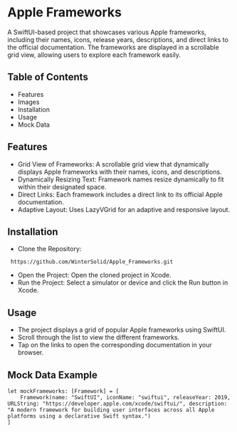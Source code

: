 # Apple Frameworks

A SwiftUI-based project that showcases various Apple frameworks, including their names, icons, release years, descriptions, and direct links to the official documentation. The frameworks are displayed in a scrollable grid view, allowing users to explore each framework easily.

## Table of Contents
- Features
- Images
- Installation
- Usage
- Mock Data

## Features
- Grid View of Frameworks: A scrollable grid view that dynamically displays Apple frameworks with their names, icons, and descriptions.
- Dynamically Resizing Text: Framework names resize dynamically to fit within their designated space.
- Direct Links: Each framework includes a direct link to its official Apple documentation.
- Adaptive Layout: Uses LazyVGrid for an adaptive and responsive layout.

## Installation
- Clone the Repository:
```[
 https://github.com/WinterSolid/Apple_Frameworks.git
```
- Open the Project: Open the cloned project in Xcode.
- Run the Project: Select a simulator or device and click the Run button in Xcode.

## Usage
- The project displays a grid of popular Apple frameworks using SwiftUI.
- Scroll through the list to view the different frameworks.
- Tap on the links to open the corresponding documentation in your browser.
## Mock Data Example
```
let mockFrameworks: [Framework] = [
    Framework(name: "SwiftUI", iconName: "swiftui", releaseYear: 2019, URLString: "https://developer.apple.com/xcode/swiftui/", description: "A modern framework for building user interfaces across all Apple platforms using a declarative Swift syntax.")
]
```
